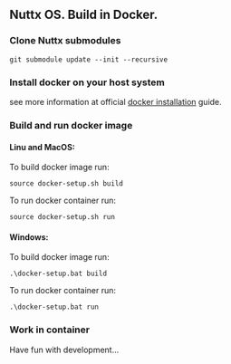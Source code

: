 ## Nuttx OS. Build in Docker.


### Clone Nuttx submodules
    
    git submodule update --init --recursive
    
### Install docker on your host system

see more information at official [docker installation](https://docs.docker.com/engine/install/) guide.

### Build and run docker image

#### Linu and MacOS:

To build docker image run:

    source docker-setup.sh build

To run docker container run:

    source docker-setup.sh run

#### Windows:

To build docker image run:

    .\docker-setup.bat build

To run docker container run:

    .\docker-setup.bat run


### Work in container
Have fun with development...
